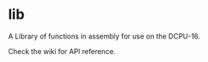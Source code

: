 lib
===

A Library of functions in assembly for use on the DCPU-16.

Check the wiki for API reference.
